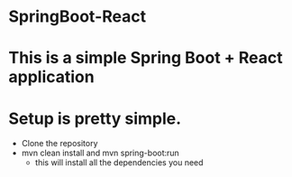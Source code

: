 # SpringBoot-React

# This is a simple Spring Boot + React application


# Setup is pretty simple.
- Clone the repository
- mvn clean install and mvn spring-boot:run
    - this will install all the dependencies you need
 
